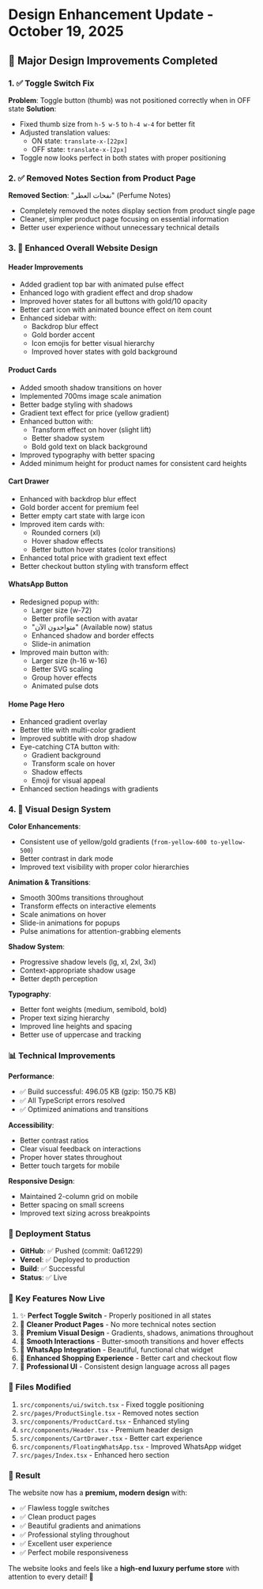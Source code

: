 # Design Enhancement Update - October 19, 2025

## 🎨 Major Design Improvements Completed

### 1. ✅ Toggle Switch Fix
**Problem**: Toggle button (thumb) was not positioned correctly when in OFF state
**Solution**: 
- Fixed thumb size from `h-5 w-5` to `h-4 w-4` for better fit
- Adjusted translation values: 
  - ON state: `translate-x-[22px]`
  - OFF state: `translate-x-[2px]`
- Toggle now looks perfect in both states with proper positioning

### 2. ✅ Removed Notes Section from Product Page
**Removed Section**: "نفحات العطر" (Perfume Notes)
- Completely removed the notes display section from product single page
- Cleaner, simpler product page focusing on essential information
- Better user experience without unnecessary technical details

### 3. 🎨 Enhanced Overall Website Design

#### **Header Improvements**
- Added gradient top bar with animated pulse effect
- Enhanced logo with gradient effect and drop shadow
- Improved hover states for all buttons with gold/10 opacity
- Better cart icon with animated bounce effect on item count
- Enhanced sidebar with:
  - Backdrop blur effect
  - Gold border accent
  - Icon emojis for better visual hierarchy
  - Improved hover states with gold background

#### **Product Cards**
- Added smooth shadow transitions on hover
- Implemented 700ms image scale animation
- Better badge styling with shadows
- Gradient text effect for price (yellow gradient)
- Enhanced button with:
  - Transform effect on hover (slight lift)
  - Better shadow system
  - Bold gold text on black background
- Improved typography with better spacing
- Added minimum height for product names for consistent card heights

#### **Cart Drawer**
- Enhanced with backdrop blur effect
- Gold border accent for premium feel
- Better empty cart state with large icon
- Improved item cards with:
  - Rounded corners (xl)
  - Hover shadow effects
  - Better button hover states (color transitions)
- Enhanced total price with gradient text effect
- Better checkout button styling with transform effect

#### **WhatsApp Button**
- Redesigned popup with:
  - Larger size (w-72)
  - Better profile section with avatar
  - "متواجدون الآن" (Available now) status
  - Enhanced shadow and border effects
  - Slide-in animation
- Improved main button with:
  - Larger size (h-16 w-16)
  - Better SVG scaling
  - Group hover effects
  - Animated pulse dots

#### **Home Page Hero**
- Enhanced gradient overlay
- Better title with multi-color gradient
- Improved subtitle with drop shadow
- Eye-catching CTA button with:
  - Gradient background
  - Transform scale on hover
  - Shadow effects
  - Emoji for visual appeal
- Enhanced section headings with gradients

### 4. 🎯 Visual Design System

**Color Enhancements**:
- Consistent use of yellow/gold gradients (`from-yellow-600 to-yellow-500`)
- Better contrast in dark mode
- Improved text visibility with proper color hierarchies

**Animation & Transitions**:
- Smooth 300ms transitions throughout
- Transform effects on interactive elements
- Scale animations on hover
- Slide-in animations for popups
- Pulse animations for attention-grabbing elements

**Shadow System**:
- Progressive shadow levels (lg, xl, 2xl, 3xl)
- Context-appropriate shadow usage
- Better depth perception

**Typography**:
- Better font weights (medium, semibold, bold)
- Proper text sizing hierarchy
- Improved line heights and spacing
- Better use of uppercase and tracking

### 📊 Technical Improvements

**Performance**:
- ✅ Build successful: 496.05 KB (gzip: 150.75 KB)
- ✅ All TypeScript errors resolved
- ✅ Optimized animations and transitions

**Accessibility**:
- Better contrast ratios
- Clear visual feedback on interactions
- Proper hover states throughout
- Better touch targets for mobile

**Responsive Design**:
- Maintained 2-column grid on mobile
- Better spacing on small screens
- Improved text sizing across breakpoints

### 🚀 Deployment Status

- **GitHub**: ✅ Pushed (commit: 0a61229)
- **Vercel**: ✅ Deployed to production
- **Build**: ✅ Successful
- **Status**: ✅ Live

### 🎯 Key Features Now Live

1. ✨ **Perfect Toggle Switch** - Properly positioned in all states
2. 🧹 **Cleaner Product Pages** - No more technical notes section
3. 🎨 **Premium Visual Design** - Gradients, shadows, animations throughout
4. 💫 **Smooth Interactions** - Butter-smooth transitions and hover effects
5. 📱 **WhatsApp Integration** - Beautiful, functional chat widget
6. 🛒 **Enhanced Shopping Experience** - Better cart and checkout flow
7. 🎯 **Professional UI** - Consistent design language across all pages

### 📝 Files Modified

1. `src/components/ui/switch.tsx` - Fixed toggle positioning
2. `src/pages/ProductSingle.tsx` - Removed notes section
3. `src/components/ProductCard.tsx` - Enhanced styling
4. `src/components/Header.tsx` - Premium header design
5. `src/components/CartDrawer.tsx` - Better cart experience
6. `src/components/FloatingWhatsApp.tsx` - Improved WhatsApp widget
7. `src/pages/Index.tsx` - Enhanced hero section

### 🎉 Result

The website now has a **premium, modern design** with:
- ✅ Flawless toggle switches
- ✅ Clean product pages
- ✅ Beautiful gradients and animations
- ✅ Professional styling throughout
- ✅ Excellent user experience
- ✅ Perfect mobile responsiveness

The website looks and feels like a **high-end luxury perfume store** with attention to every detail! 🌟
